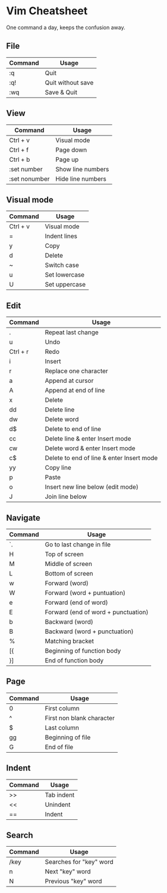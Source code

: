 # Vim Cheatsheet

One command a day, keeps the confusion away. 

## File
| Command       | Usage             |
| ------------- | ----------------- |
| :q            | Quit              |
| :q!           | Quit without save |
| :wq           | Save & Quit       |

## View
| Command       | Usage             |
| ------------- | ----------------- |
| Ctrl + v      | Visual mode       |
| Ctrl + f      | Page down         |
| Ctrl + b      | Page up           |
| :set number   | Show line numbers |
| :set nonumber | Hide line numbers |

## Visual mode
| Command       | Usage                  |
| ------------- | ---------------------- |
| Ctrl + v      | Visual mode            |
| =             | Indent lines           |
| y             | Copy                   |
| d             | Delete                 |
| ~             | Switch case            |
| u             | Set lowercase          |
| U             | Set uppercase          |

## Edit
| Command       | Usage                                      |
| ------------- | ------------------------------------------ |
| .             | Repeat last change                         |
| u             | Undo                                       |
| Ctrl + r      | Redo                                       |
| i             | Insert                                     |
| r             | Replace one character                      |
| a             | Append at cursor                           |
| A             | Append at end of line                      |
| x             | Delete                                     |
| dd            | Delete line                                |
| dw            | Delete word                                |
| d$            | Delete to end of line                      |
| cc            | Delete line & enter Insert mode            |
| cw            | Delete word & enter Insert mode            |
| c$            | Delete to end of line & enter Insert mode  |
| yy            | Copy line                                  |
| p             | Paste                                      |
| o             | Insert new line below (edit mode)          |
| J             | Join line below                            |

## Navigate
| Command       | Usage                                |
| ------------- | ------------------------------------ |
| `.            | Go to last change in file            |
| H             | Top of screen                        |
| M             | Middle of screen                     |
| L             | Bottom of screen                     |
| w             | Forward (word)                       |
| W             | Forward (word + puntuation)          |
| e             | Forward (end of word)                |
| E             | Forward (end of word + punctuation)  |
| b             | Backward (word)                      |
| B             | Backward (word + punctuation)        |
| %             | Matching bracket                     |
| [{            | Beginning of function body           |
| }]            | End of function body                 |

## Page
| Command       | Usage                          |
| ------------- | ------------------------------ |
| 0             | First column                   |
| ^             | First non blank character      |
| $             | Last column                    |
| gg            | Beginning of file              |
| G             | End of file                    |

## Indent
| Command       | Usage                          |
| ------------- | ------------------------------ |
| >>            | Tab indent                     |
| <<            | Unindent                       |
| ==            | Indent                         |

## Search
| Command       | Usage                          |
| ------------- | ------------------------------ |
| /key          | Searches for "key" word        |
| n             | Next "key" word                |
| N             | Previous "key" word            |
